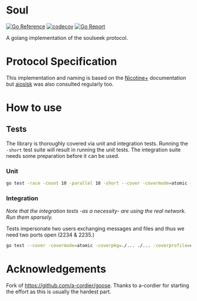 # Soul

[![Go Reference](https://pkg.go.dev/badge/github.com/bh90210/soul.svg)](https://pkg.go.dev/github.com/bh90210/soul)
[![codecov](https://codecov.io/gh/bh90210/soul/graph/badge.svg?token=1VXJR0HV3C)](https://codecov.io/gh/bh90210/soul)
[![Go Report](https://goreportcard.com/badge/github.com/bh90210/soul)](https://goreportcard.com/report/github.com/bh90210/soul)

A golang implementation of the soulseek protocol.

# Protocol Specification

This implementation and naming is based on the [Nicotine+](https://nicotine-plus.github.io/nicotine-plus/doc/SLSKPROTOCOL.html) documentation but [aioslsk](https://aioslsk.readthedocs.io) was also consulted regularly too.

# How to use



## Tests

The library is thoroughly covered via unit and integration tests. Running the `-short` test suite will result in running the unit tests. The integration suite needs some preparation before it can be used.

### Unit
```bash
go test -race -count 10 -parallel 10 -short --cover -covermode=atomic -coverpkg=./... ./... -coverprofile=coverage.txt
```
### Integration

_Note that the integration tests -as a necessity- are using the real network. Run them sparsely._

Tests impersonate two users exchanging messages and files and thus we need two ports open (2234 & 2235.)

```bash
go test --cover -covermode=atomic -coverpkg=./... ./... -coverprofile=coverage.txt	
```
# Acknowledgements

Fork of https://github.com/a-cordier/goose. Thanks to a-cordier for starting the effort as this is usually the hardest part.
